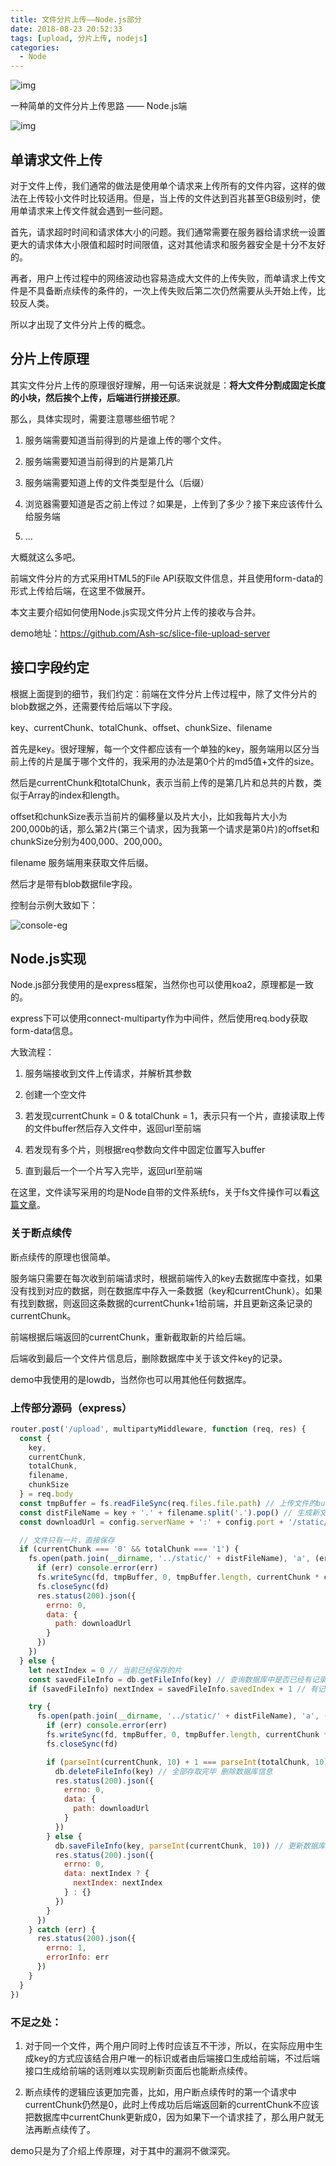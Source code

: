 ```yaml
---
title: 文件分片上传——Node.js部分
date: 2018-08-23 20:52:33
tags: [upload, 分片上传, nodejs]
categories:
  - Node
---
```


![img](http://web-site-files.ashshen.cc/blog-header-images/nature-9.jpg)

一种简单的文件分片上传思路 —— Node.js端

<!-- more -->

![img](http://web-site-files.ashshen.cc/blog-header-images/nature-9.jpg)

## 单请求文件上传

对于文件上传，我们通常的做法是使用单个请求来上传所有的文件内容，这样的做法在上传较小文件时比较适用。但是，当上传的文件达到百兆甚至GB级别时，使用单请求来上传文件就会遇到一些问题。

首先，请求超时时间和请求体大小的问题。我们通常需要在服务器给请求统一设置更大的请求体大小限值和超时时间限值，这对其他请求和服务器安全是十分不友好的。

再者，用户上传过程中的网络波动也容易造成大文件的上传失败，而单请求上传文件是不具备断点续传的条件的，一次上传失败后第二次仍然需要从头开始上传，比较反人类。

所以才出现了文件分片上传的概念。

## 分片上传原理

其实文件分片上传的原理很好理解，用一句话来说就是：**将大文件分割成固定长度的小块，然后挨个上传，后端进行拼接还原**。

那么，具体实现时，需要注意哪些细节呢？

1. 服务端需要知道当前得到的片是谁上传的哪个文件。

2. 服务端需要知道当前得到的片是第几片

3. 服务端需要知道上传的文件类型是什么（后缀）

4. 浏览器需要知道是否之前上传过？如果是，上传到了多少？接下来应该传什么给服务端

5. …

大概就这么多吧。

前端文件分片的方式采用HTML5的File API获取文件信息，并且使用form-data的形式上传给后端，在这里不做展开。

本文主要介绍如何使用Node.js实现文件分片上传的接收与合并。

demo地址：https://github.com/Ash-sc/slice-file-upload-server

## 接口字段约定

根据上面提到的细节，我们约定：前端在文件分片上传过程中，除了文件分片的blob数据之外，还需要传给后端以下字段。

key、currentChunk、totalChunk、offset、chunkSize、filename

首先是key。很好理解，每一个文件都应该有一个单独的key，服务端用以区分当前上传的片是属于哪个文件的，我采用的办法是第0个片的md5值+文件的size。

然后是currentChunk和totalChunk，表示当前上传的是第几片和总共的片数，类似于Array的index和length。

offset和chunkSize表示当前片的偏移量以及片大小，比如我每片大小为200,000b的话，那么第2片(第三个请求，因为我第一个请求是第0片)的offset和chunkSize分别为400,000、200,000。

filename 服务端用来获取文件后缀。

然后才是带有blob数据file字段。

控制台示例大致如下：

![console-eg](http://web-site-files.ashshen.cc/slice-file-upload/upload-example.png)

## Node.js实现

Node.js部分我使用的是express框架，当然你也可以使用koa2，原理都是一致的。

express下可以使用connect-multiparty作为中间件，然后使用req.body获取form-data信息。

大致流程：

1. 服务端接收到文件上传请求，并解析其参数

2. 创建一个空文件

2. 若发现currentChunk = 0 & totalChunk = 1，表示只有一个片，直接读取上传的文件buffer然后存入文件中，返回url至前端

3. 若发现有多个片，则根据req参数向文件中固定位置写入buffer

4. 直到最后一个一个片写入完毕，返回url至前端


在这里，文件读写采用的均是Node自带的文件系统fs，关于fs文件操作可以看[这篇文章](https://www.html-js.cn/details/E1CJFSes.html)。

### 关于断点续传

断点续传的原理也很简单。

服务端只需要在每次收到前端请求时，根据前端传入的key去数据库中查找，如果没有找到对应的数据，则在数据库中存入一条数据（key和currentChunk）。如果有找到数据，则返回这条数据的currentChunk+1给前端，并且更新这条记录的currentChunk。

前端根据后端返回的currentChunk，重新截取新的片给后端。

后端收到最后一个文件片信息后，删除数据库中关于该文件key的记录。

demo中我使用的是lowdb，当然你也可以用其他任何数据库。

### 上传部分源码（express）
``` js
router.post('/upload', multipartyMiddleware, function (req, res) {
  const {
    key,
    currentChunk,
    totalChunk,
    filename,
    chunkSize
  } = req.body
  const tmpBuffer = fs.readFileSync(req.files.file.path) // 上传文件的buffer信息
  const distFileName = key + '.' + filename.split('.').pop() // 生成新文件名称
  const downloadUrl = config.serverName + ':' + config.port + '/static/' + distFileName // 下载地址

  // 文件只有一片，直接保存
  if (currentChunk === '0' && totalChunk === '1') {
    fs.open(path.join(__dirname, '../static/' + distFileName), 'a', (err, fd) => {
      if (err) console.error(err)
      fs.writeSync(fd, tmpBuffer, 0, tmpBuffer.length, currentChunk * chunkSize)
      fs.closeSync(fd)
      res.status(200).json({
        errno: 0,
        data: {
          path: downloadUrl
        }
      })
    })
  } else {
    let nextIndex = 0 // 当前已经保存的片
    const savedFileInfo = db.getFileInfo(key) // 查询数据库中是否已经有记录
    if (savedFileInfo) nextIndex = savedFileInfo.savedIndex + 1 // 有记录则更新变量

    try {
      fs.open(path.join(__dirname, '../static/' + distFileName), 'a', (err, fd) => {
        if (err) console.error(err)
        fs.writeSync(fd, tmpBuffer, 0, tmpBuffer.length, currentChunk * chunkSize)
        fs.closeSync(fd)

        if (parseInt(currentChunk, 10) + 1 === parseInt(totalChunk, 10)) {
          db.deleteFileInfo(key) // 全部存取完毕 删除数据库信息
          res.status(200).json({
            errno: 0,
            data: {
              path: downloadUrl
            }
          })
        } else {
          db.saveFileInfo(key, parseInt(currentChunk, 10)) // 更新数据库信息
          res.status(200).json({
            errno: 0,
            data: nextIndex ? {
              nextIndex: nextIndex
            } : {}
          })
        }
      })
    } catch (err) {
      res.status(200).json({
        errno: 1,
        errorInfo: err
      })
    }
  }
})
```

### 不足之处：

1. 对于同一个文件，两个用户同时上传时应该互不干涉，所以，在实际应用中生成key的方式应该结合用户唯一的标识或者由后端接口生成给前端，不过后端接口生成给前端的话则难以实现刷新页面后也能断点续传。

2. 断点续传的逻辑应该更加完善，比如，用户断点续传时的第一个请求中currentChunk仍然是0，此时上传成功后后端返回新的currentChunk不应该把数据库中currentChunk更新成0，因为如果下一个请求挂了，那么用户就无法再断点续传了。

demo只是为了介绍上传原理，对于其中的漏洞不做深究。



